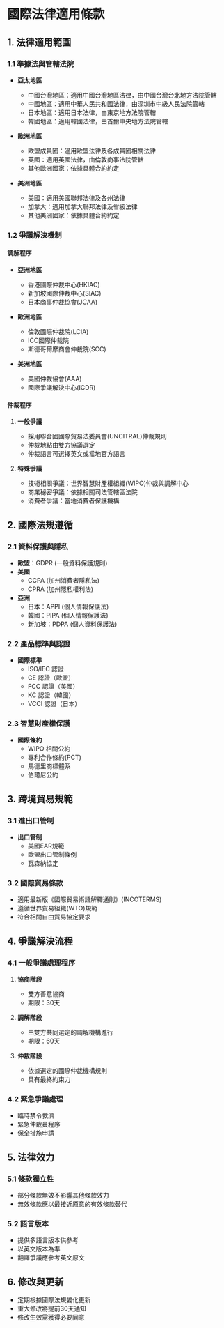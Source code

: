 # 國際法律適用條款

## 1. 法律適用範圍

### 1.1 準據法與管轄法院
- **亞太地區**
  * 中國台灣地區：適用中國台灣地區法律，由中國台灣台北地方法院管轄
  * 中國地區：適用中華人民共和國法律，由深圳市中級人民法院管轄
  * 日本地區：適用日本法律，由東京地方法院管轄
  * 韓國地區：適用韓國法律，由首爾中央地方法院管轄

- **歐洲地區**
  * 歐盟成員國：適用歐盟法律及各成員國相關法律
  * 英國：適用英國法律，由倫敦商事法院管轄
  * 其他歐洲國家：依據具體合約約定

- **美洲地區**
  * 美國：適用美國聯邦法律及各州法律
  * 加拿大：適用加拿大聯邦法律及省級法律
  * 其他美洲國家：依據具體合約約定

### 1.2 爭議解決機制
#### 調解程序
- **亞洲地區**
  * 香港國際仲裁中心(HKIAC)
  * 新加坡國際仲裁中心(SIAC)
  * 日本商事仲裁協會(JCAA)

- **歐洲地區**
  * 倫敦國際仲裁院(LCIA)
  * ICC國際仲裁院
  * 斯德哥爾摩商會仲裁院(SCC)

- **美洲地區**
  * 美國仲裁協會(AAA)
  * 國際爭議解決中心(ICDR)

#### 仲裁程序
1. **一般爭議**
   - 採用聯合國國際貿易法委員會(UNCITRAL)仲裁規則
   - 仲裁地點由雙方協議選定
   - 仲裁語言可選擇英文或當地官方語言

2. **特殊爭議**
   - 技術相關爭議：世界智慧財產權組織(WIPO)仲裁與調解中心
   - 商業秘密爭議：依據相關司法管轄區法院
   - 消費者爭議：當地消費者保護機構

## 2. 國際法規遵循

### 2.1 資料保護與隱私
- **歐盟**：GDPR (一般資料保護規則)
- **美國**
  * CCPA (加州消費者隱私法)
  * CPRA (加州隱私權利法)
- **亞洲**
  * 日本：APPI (個人情報保護法)
  * 韓國：PIPA (個人情報保護法)
  * 新加坡：PDPA (個人資料保護法)

### 2.2 產品標準與認證
- **國際標準**
  * ISO/IEC 認證
  * CE 認證（歐盟）
  * FCC 認證（美國）
  * KC 認證（韓國）
  * VCCI 認證（日本）

### 2.3 智慧財產權保護
- **國際條約**
  * WIPO 相關公約
  * 專利合作條約(PCT)
  * 馬德里商標體系
  * 伯爾尼公約

## 3. 跨境貿易規範

### 3.1 進出口管制
- **出口管制**
  * 美國EAR規範
  * 歐盟出口管制條例
  * 瓦森納協定

### 3.2 國際貿易條款
- 適用最新版《國際貿易術語解釋通則》(INCOTERMS)
- 遵循世界貿易組織(WTO)規範
- 符合相關自由貿易協定要求

## 4. 爭議解決流程

### 4.1 一般爭議處理程序
1. **協商階段**
   - 雙方善意協商
   - 期限：30天

2. **調解階段**
   - 由雙方共同選定的調解機構進行
   - 期限：60天

3. **仲裁階段**
   - 依據選定的國際仲裁機構規則
   - 具有最終約束力

### 4.2 緊急爭議處理
- 臨時禁令救濟
- 緊急仲裁員程序
- 保全措施申請

## 5. 法律效力

### 5.1 條款獨立性
- 部分條款無效不影響其他條款效力
- 無效條款應以最接近原意的有效條款替代

### 5.2 語言版本
- 提供多語言版本供參考
- 以英文版本為準
- 翻譯爭議應參考英文原文

## 6. 修改與更新
- 定期根據國際法規變化更新
- 重大修改將提前30天通知
- 修改生效需獲得必要同意
